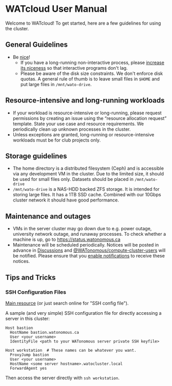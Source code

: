 # WATcloud User Manual

Welcome to WATcloud! To get started, here are a few guidelines for using the cluster.

## General Guidelines

- Be [nice](https://man7.org/linux/man-pages/man2/nice.2.html)!
  - If you have a long-running non-interactive process, please [increase its niceness](https://www.tecmint.com/set-linux-process-priority-using-nice-and-renice-commands/) so that interactive programs don't lag.
  - Please be aware of the disk size constraints. We don't enforce disk quotas. A general rule of thumb is to leave small files in `$HOME` and put large files in `/mnt/wato-drive`.

## Resource-intensive and long-running workloads

- If your workload is resource-intensive or long-running, please request permissions by creating an issue using the “resource allocation request” template. State your use case and resource requirements. We periodically clean up unknown processes in the cluster.
- Unless exceptions are granted, long-running or resource-intensive workloads must be for club projects only.

## Storage guidelines

- The home directory is a distributed filesystem (Ceph) and is accessible via any development VM in the cluster. Due to the limited size, it should be used for small files only. Datasets should be placed in `/mnt/wato-drive`
- `/mnt/wato-drive` is a NAS-HDD backed ZFS storage. It is intended for storing large files. It has a 1TB SSD cache. Combined with our 10Gbps cluster network it should have good performance.

## Maintenance and outages

- VMs in the server cluster may go down due to e.g. power outage, university network outage, and runaway processes. To check whether a machine is up, go to https://status.watonomous.ca
- Maintenance will be scheduled periodically. Notices will be posted in advance in [Discussions](https://github.com/WATonomous/infrastructure-support/discussions?discussions_q=label%3Amaintenance) and [@WATonomous/compute-cluster-users](https://github.com/orgs/WATonomous/teams/compute-cluster-users) will be notified. Please ensure that you [enable notifications](https://docs.github.com/en/account-and-profile/managing-subscriptions-and-notifications-on-github/setting-up-notifications/configuring-notifications) to receive these notices.

## Tips and Tricks

### SSH Configuration Files

[Main resource](https://www.ssh.com/academy/ssh/config) (or just search online for "SSH config file").

A sample (and very simple) SSH configuration file for directly accessing a server in this cluster:

```ssh
Host bastion
  HostName bastion.watonomous.ca
  User <your username>
  IdentityFile <path to your WATonomous server private SSH keyfile>

Host workstation  # These names can be whatever you want.
  ProxyJump bastion
  User <your username>
  HostName <some server hostname>.watocluster.local
  ForwardAgent yes
```

Then access the server directly with `ssh workstation`.
